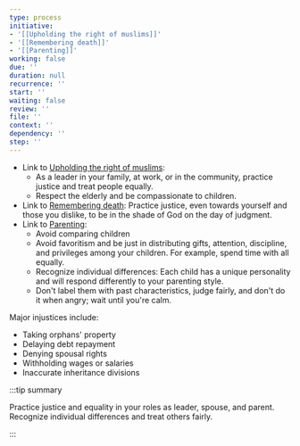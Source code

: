 ```yaml
---
type: process
initiative:
- '[[Upholding the right of muslims]]'
- '[[Remembering death]]'
- '[[Parenting]]'
working: false
due: ''
duration: null
recurrence: ''
start: ''
waiting: false
review: ''
file: ''
context: ''
dependency: ''
step: ''
---
```


* Link to [Upholding the right of muslims](docs/sidebar1/Initiatives/worship/Upholding%20the%20right%20of%20muslims.md):
	* As a leader in your family, at work, or in the community, practice justice and treat people equally.
	* Respect the elderly and be compassionate to children.
* Link to [Remembering death](docs/sidebar1/Initiatives/good%20traits/Remembering%20death.md): Practice justice, even towards yourself and those you dislike, to be in the shade of God on the day of judgment.
* Link to [Parenting](docs/sidebar1/Initiatives/worship/Parenting.md):
	* Avoid comparing children
	* Avoid favoritism and be just in distributing gifts, attention, discipline, and privileges among your children. For example, spend time with all equally.
	* Recognize individual differences: Each child has a unique personality and will respond differently to your parenting style.
	* Don't label them with past characteristics, judge fairly, and don't do it when angry; wait until you're calm.

Major injustices include:

* Taking orphans' property
* Delaying debt repayment
* Denying spousal rights
* Withholding wages or salaries
* Inaccurate inheritance divisions

:::tip summary

Practice justice and equality in your roles as leader, spouse, and parent. Recognize individual differences and treat others fairly.

:::
